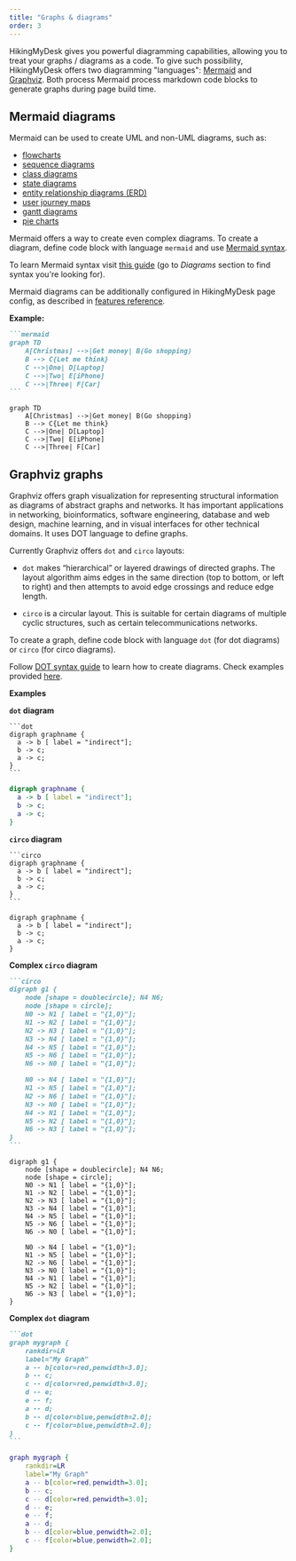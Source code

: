 ```yaml
---
title: "Graphs & diagrams"
order: 3
---
```


HikingMyDesk gives you powerful diagramming capabilities, allowing you to treat
your graphs / diagrams as a code. To give such possibility, HikingMyDesk offers
two diagramming "languages": [Mermaid](#mermaiddiagrams) and [Graphviz](#graphvizgraphs).
Both process Mermaid process markdown code blocks to generate graphs during
page build time.

## Mermaid diagrams

Mermaid can be used to create UML and non-UML diagrams, such as:
* [flowcharts](https://mermaid-js.github.io/mermaid/#/flowchart)
* [sequence diagrams](https://mermaid-js.github.io/mermaid/#/sequenceDiagram)
* [class diagrams](https://mermaid-js.github.io/mermaid/#/classDiagram)
* [state diagrams](https://mermaid-js.github.io/mermaid/#/stateDiagram)
* [entity relationship diagrams (ERD)](https://mermaid-js.github.io/mermaid/#/entityRelationshipDiagram)
* [user journey maps](https://mermaid-js.github.io/mermaid/#/user-journey)
* [gantt diagrams](https://mermaid-js.github.io/mermaid/#/gantt)
* [pie charts](https://mermaid-js.github.io/mermaid/#/pie)

Mermaid offers a way to create even complex diagrams. To create a diagram,
define code block with language `mermaid` and use [Mermaid syntax](https://mermaid-js.github.io/mermaid/#/).

<Info>

To learn Mermaid syntax visit [this guide](https://mermaid-js.github.io/mermaid/#/) (go to
_Diagrams_ section to find syntax you're looking for).
</Info>

Mermaid diagrams can be additionally configured in HikingMyDesk page config,
as described in [features reference](/configuration/setting-up/features#mermaidgraphs).

**Example:**

~~~markdown
```mermaid
graph TD
	A[Christmas] -->|Get money| B(Go shopping)
	B --> C{Let me think}
	C -->|One| D[Laptop]
	C -->|Two| E[iPhone]
	C -->|Three| F[Car]
```
~~~

```mermaid
graph TD
	A[Christmas] -->|Get money| B(Go shopping)
	B --> C{Let me think}
	C -->|One| D[Laptop]
	C -->|Two| E[iPhone]
	C -->|Three| F[Car]
```

## Graphviz graphs

Graphviz offers graph visualization for representing structural information as
diagrams of abstract graphs and networks. It has important applications in networking,
bioinformatics, software engineering, database and web design, machine learning,
and in visual interfaces for other technical domains. It uses
DOT language to define graphs.

Currently Graphviz offers `dot` and `circo` layouts:  

* `dot` makes “hierarchical” or layered drawings of directed graphs. The layout
algorithm aims edges in the same direction (top to bottom, or left to right)
and then attempts to avoid edge crossings and reduce edge length.

* `circo` is a circular layout. This is suitable for certain diagrams of multiple
cyclic structures, such as certain telecommunications networks.

To create a graph, define code block with language `dot` (for dot diagrams)
or `circo` (for circo diagrams). 

Follow [DOT syntax guide](https://graphviz.org/doc/info/lang.html) to learn how
to create diagrams.
Check examples provided [here](https://renenyffenegger.ch/notes/tools/Graphviz/examples/index).


**Examples**

<Layout>

<div>

**`dot` diagram**
~~~
```dot
digraph graphname {
  a -> b [ label = "indirect"];
  b -> c;
  a -> c;
}
```
~~~

```dot
digraph graphname {
  a -> b [ label = "indirect"];
  b -> c;
  a -> c;
}
```

</div>

<div>

**`circo` diagram**
~~~
```circo
digraph graphname {
  a -> b [ label = "indirect"];
  b -> c;
  a -> c;
}
```
~~~

```circo
digraph graphname {
  a -> b [ label = "indirect"];
  b -> c;
  a -> c;
}
```

</div>

</Layout>

**Complex `circo` diagram**

<Layout>

~~~markdown
```circo
digraph g1 {
    node [shape = doublecircle]; N4 N6;
    node [shape = circle];
    N0 -> N1 [ label = "{1,0}"];
    N1 -> N2 [ label = "{1,0}"];
    N2 -> N3 [ label = "{1,0}"];
    N3 -> N4 [ label = "{1,0}"];
    N4 -> N5 [ label = "{1,0}"];
    N5 -> N6 [ label = "{1,0}"];
    N6 -> N0 [ label = "{1,0}"];

    N0 -> N4 [ label = "{1,0}"];
    N1 -> N5 [ label = "{1,0}"];
    N2 -> N6 [ label = "{1,0}"];
    N3 -> N0 [ label = "{1,0}"];
    N4 -> N1 [ label = "{1,0}"];
    N5 -> N2 [ label = "{1,0}"];
    N6 -> N3 [ label = "{1,0}"];    
}
```
~~~

```circo
digraph g1 {
    node [shape = doublecircle]; N4 N6;
    node [shape = circle];
    N0 -> N1 [ label = "{1,0}"];
    N1 -> N2 [ label = "{1,0}"];
    N2 -> N3 [ label = "{1,0}"];
    N3 -> N4 [ label = "{1,0}"];
    N4 -> N5 [ label = "{1,0}"];
    N5 -> N6 [ label = "{1,0}"];
    N6 -> N0 [ label = "{1,0}"];

    N0 -> N4 [ label = "{1,0}"];
    N1 -> N5 [ label = "{1,0}"];
    N2 -> N6 [ label = "{1,0}"];
    N3 -> N0 [ label = "{1,0}"];
    N4 -> N1 [ label = "{1,0}"];
    N5 -> N2 [ label = "{1,0}"];
    N6 -> N3 [ label = "{1,0}"];    
}
```

</Layout>

**Complex `dot` diagram**

<Layout>

~~~markdown
```dot
graph mygraph {
    rankdir=LR
    label="My Graph"
    a -- b[color=red,penwidth=3.0];
    b -- c;
    c -- d[color=red,penwidth=3.0];
    d -- e;
    e -- f;
    a -- d;
    b -- d[color=blue,penwidth=2.0];
    c -- f[color=blue,penwidth=2.0];
}
```
~~~

```dot
graph mygraph {
    rankdir=LR
    label="My Graph"
    a -- b[color=red,penwidth=3.0];
    b -- c;
    c -- d[color=red,penwidth=3.0];
    d -- e;
    e -- f;
    a -- d;
    b -- d[color=blue,penwidth=2.0];
    c -- f[color=blue,penwidth=2.0];
}
```

</Layout>